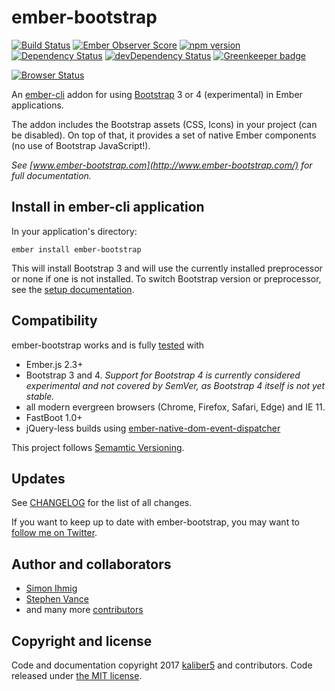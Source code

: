 # ember-bootstrap

[![Build Status](https://travis-ci.org/kaliber5/ember-bootstrap.svg?branch=master)](https://travis-ci.org/kaliber5/ember-bootstrap)
[![Ember Observer Score](http://emberobserver.com/badges/ember-bootstrap.svg)](http://emberobserver.com/addons/ember-bootstrap)
[![npm version](https://badge.fury.io/js/ember-bootstrap.svg)](https://badge.fury.io/js/ember-bootstrap)
[![Dependency Status](https://david-dm.org/kaliber5/ember-bootstrap.svg)](https://david-dm.org/kaliber5/ember-bootstrap)
[![devDependency Status](https://david-dm.org/kaliber5/ember-bootstrap/dev-status.svg)](https://david-dm.org/kaliber5/ember-bootstrap#info=devDependencies)
[![Greenkeeper badge](https://badges.greenkeeper.io/kaliber5/ember-bootstrap.svg)](https://greenkeeper.io/)

[![Browser Status](https://badges.herokuapp.com/sauce/ember-bootstrap)](https://saucelabs.com/u/ember-bootstrap)


An [ember-cli](http://www.ember-cli.com) addon for using [Bootstrap](http://getbootstrap.com/) 3 or 4 (experimental) in Ember applications.

The addon includes the Bootstrap assets (CSS, Icons) in your project (can be disabled). On top of that, it provides a set of native Ember components (no use of Bootstrap JavaScript!).</p>

*See [www.ember-bootstrap.com](http://www.ember-bootstrap.com/) for full documentation.*

## Install in ember-cli application

In your application's directory:

    ember install ember-bootstrap
    
This will install Bootstrap 3 and will use the currently installed preprocessor or none if one is not installed.
To switch Bootstrap version or preprocessor, see the [setup documentation](http://www.ember-bootstrap.com/#/getting-started/setup).

## Compatibility

ember-bootstrap works and is fully [tested](https://travis-ci.org/kaliber5/ember-bootstrap) with

* Ember.js 2.3+
* Bootstrap 3 and 4. *Support for Bootstrap 4 is currently considered experimental and not covered by SemVer, as Bootstrap 4 itself is not yet stable.*
* all modern evergreen browsers (Chrome, Firefox, Safari, Edge) and IE 11. 
* FastBoot 1.0+ 
* jQuery-less builds using [ember-native-dom-event-dispatcher](https://github.com/rwjblue/ember-native-dom-event-dispatcher)

This project follows [Semamtic Versioning](http://semver.org/).

## Updates

See [CHANGELOG](CHANGELOG.md) for the list of all changes.

If you want to keep up to date with ember-bootstrap, you may want to [follow me on Twitter](https://twitter.com/simonihmig). 

## Author and collaborators

* [Simon Ihmig](https://github.com/simonihmig)
* [Stephen Vance](https://github.com/srvance)
* and many more [contributors](https://github.com/kaliber5/ember-bootstrap/graphs/contributors)

## Copyright and license

Code and documentation copyright 2017 [kaliber5](http://www.kaliber5.de) and contributors. Code released under [the MIT license](LICENSE.md).

